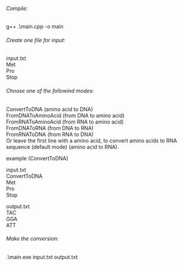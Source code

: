 ###### Compile:

g++ .\main.cpp -o main

###### Create one file for input:

input.txt<br>
Met<br>
Pro<br>
Stop

###### Choose one of the followind modes:

ConvertToDNA           (amino acid to DNA)<br>
FromDNAToAminoAcid     (from DNA to amino acid)<br>
FromRNAToAminoAcid     (from RNA to amino acid)<br>
FromDNAToRNA           (from DNA to RNA)<br>
FromRNAToDNA           (from RNA to DNA)<br>
Or leave the first line with a amino acid, to convert amino acids to RNA sequence (default mode) (amino acid to RNA).<br>

example (ConvertToDNA)

input.txt<br>
ConvertToDNA<br>
Met<br>
Pro<br>
Stop<br>

output.txt<br>
TAC<br>
GGA<br>
ATT

###### Make the conversion:

.\main.exe input.txt output.txt
